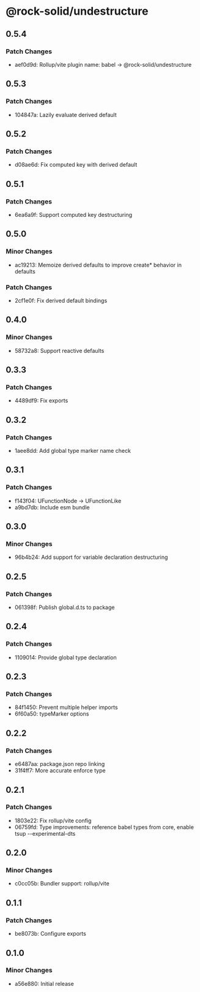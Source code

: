 # @rock-solid/undestructure

## 0.5.4

### Patch Changes

- aef0d9d: Rollup/vite plugin name: babel -> @rock-solid/undestructure

## 0.5.3

### Patch Changes

- 104847a: Lazily evaluate derived default

## 0.5.2

### Patch Changes

- d08ae6d: Fix computed key with derived default

## 0.5.1

### Patch Changes

- 6ea6a9f: Support computed key destructuring

## 0.5.0

### Minor Changes

- ac19213: Memoize derived defaults to improve create\* behavior in defaults

### Patch Changes

- 2cf1e0f: Fix derived default bindings

## 0.4.0

### Minor Changes

- 58732a8: Support reactive defaults

## 0.3.3

### Patch Changes

- 4489df9: Fix exports

## 0.3.2

### Patch Changes

- 1aee8dd: Add global type marker name check

## 0.3.1

### Patch Changes

- f143f04: UFunctionNode -> UFunctionLike
- a9bd7db: Include esm bundle

## 0.3.0

### Minor Changes

- 96b4b24: Add support for variable declaration destructuring

## 0.2.5

### Patch Changes

- 061398f: Publish global.d.ts to package

## 0.2.4

### Patch Changes

- 1109014: Provide global type declaration

## 0.2.3

### Patch Changes

- 84f1450: Prevent multiple helper imports
- 6f60a50: typeMarker options

## 0.2.2

### Patch Changes

- e6487aa: package.json repo linking
- 31f4ff7: More accurate enforce type

## 0.2.1

### Patch Changes

- 1803e22: Fix rollup/vite config
- 06759fd: Type improvements: reference babel types from core, enable tsup --experimental-dts

## 0.2.0

### Minor Changes

- c0cc05b: Bundler support: rollup/vite

## 0.1.1

### Patch Changes

- be8073b: Configure exports

## 0.1.0

### Minor Changes

- a56e880: Initial release
